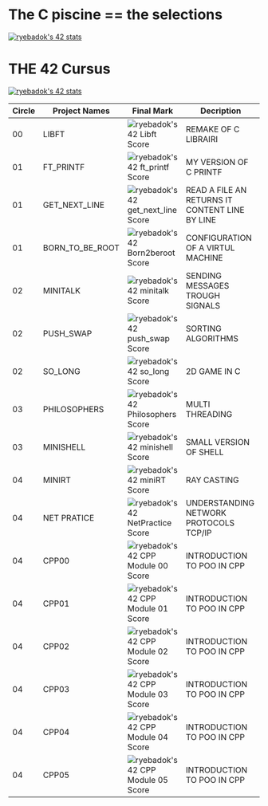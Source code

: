# The C piscine == the selections
[![ryebadok's 42 stats](https://badge42.vercel.app/api/v2/clip8z2k2001108mhtf68qdxv/stats?cursusId=9&coalitionId=undefined)](https://github.com/JaeSeoKim/badge42)

# THE 42 Cursus

[![ryebadok's 42 stats](https://badge42.vercel.app/api/v2/clip8z2k2001108mhtf68qdxv/stats?cursusId=21&coalitionId=undefined)](https://github.com/JaeSeoKim/badge42)

| Circle | Project Names   | Final Mark | Decription
| ------ | --------------- | ---------- | ---------- |
| 00     | LIBFT           | ![ryebadok's 42 Libft Score](https://badge42.vercel.app/api/v2/clip8z2k2001108mhtf68qdxv/project/2167563) | REMAKE OF C LIBRAIRI |
| 01     | FT_PRINTF       | ![ryebadok's 42 ft_printf Score](https://badge42.vercel.app/api/v2/clip8z2k2001108mhtf68qdxv/project/2176872) | MY VERSION OF C PRINTF |
| 01     | GET_NEXT_LINE   | ![ryebadok's 42 get_next_line Score](https://badge42.vercel.app/api/v2/clip8z2k2001108mhtf68qdxv/project/2178426) | READ A FILE AN RETURNS IT CONTENT LINE BY LINE |
| 01     | BORN_TO_BE_ROOT | ![ryebadok's 42 Born2beroot Score](https://badge42.vercel.app/api/v2/clip8z2k2001108mhtf68qdxv/project/2188023) | CONFIGURATION OF A VIRTUL MACHINE |
| 02     | MINITALK        | ![ryebadok's 42 minitalk Score](https://badge42.vercel.app/api/v2/clip8z2k2001108mhtf68qdxv/project/2283995) | SENDING MESSAGES TROUGH SIGNALS |
| 02     | PUSH_SWAP       | ![ryebadok's 42 push_swap Score](https://badge42.vercel.app/api/v2/clip8z2k2001108mhtf68qdxv/project/2283999) | SORTING ALGORITHMS
| 02     | SO_LONG         | ![ryebadok's 42 so_long Score](https://badge42.vercel.app/api/v2/clip8z2k2001108mhtf68qdxv/project/2284001) | 2D GAME IN C |
| 03     | PHILOSOPHERS    | ![ryebadok's 42 Philosophers Score](https://badge42.vercel.app/api/v2/clip8z2k2001108mhtf68qdxv/project/2383889) | MULTI THREADING |
| 03     | MINISHELL       | ![ryebadok's 42 minishell Score](https://badge42.vercel.app/api/v2/clip8z2k2001108mhtf68qdxv/project/2402250) | SMALL VERSION OF SHELL |
| 04     | MINIRT          | ![ryebadok's 42 miniRT Score](https://badge42.vercel.app/api/v2/clip8z2k2001108mhtf68qdxv/project/2712059) | RAY CASTING |
| 04     | NET PRATICE     | ![ryebadok's 42 NetPractice Score](https://badge42.vercel.app/api/v2/clip8z2k2001108mhtf68qdxv/project/2669770) | UNDERSTANDING NETWORK PROTOCOLS TCP/IP |
| 04 | CPP00 | ![ryebadok's 42 CPP Module 00 Score](https://badge42.vercel.app/api/v2/clip8z2k2001108mhtf68qdxv/project/2692422) | INTRODUCTION TO POO IN CPP |
| 04 | CPP01 | ![ryebadok's 42 CPP Module 01 Score](https://badge42.vercel.app/api/v2/clip8z2k2001108mhtf68qdxv/project/2916519) | INTRODUCTION TO POO IN CPP |
| 04 | CPP02 | ![ryebadok's 42 CPP Module 02 Score](https://badge42.vercel.app/api/v2/clip8z2k2001108mhtf68qdxv/project/2944642) | INTRODUCTION TO POO IN CPP |
| 04 | CPP03 | ![ryebadok's 42 CPP Module 03 Score](https://badge42.vercel.app/api/v2/clip8z2k2001108mhtf68qdxv/project/2948883) | INTRODUCTION TO POO IN CPP |
| 04 | CPP04 | ![ryebadok's 42 CPP Module 04 Score](https://badge42.vercel.app/api/v2/clip8z2k2001108mhtf68qdxv/project/3025752) | INTRODUCTION TO POO IN CPP |
| 04 | CPP05 | ![ryebadok's 42 CPP Module 05 Score](https://badge42.vercel.app/api/v2/clip8z2k2001108mhtf68qdxv/project/3026248) | INTRODUCTION TO POO IN CPP |
